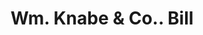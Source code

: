 ---
doi: 10.7916/D8Q541KT
date_other: '1880'
date_other_textual: 1880-1889
form: printed ephemera
genre:
- Invoices
name:
- Wm. Knabe & Co.
object_in_context_url: https://biggert.cul.columbia.edu/items/view/ave_biggert_00107
subject_hierarchical_geographic:
- Washington, District of Columbia, United States
subject_name:
- Wm. Knabe & Co.
title: Wm. Knabe & Co.. Bill
sort_title: Wm. Knabe & Co.. Bill
call_number: ave_biggert_00107
coordinates:
- 38.90472222222222,-77.01638888888888
pid: ave_biggert_00107
identifiers: ave_biggert_00107
thumbnail: https://derivativo-2.library.columbia.edu/iiif/2/ldpd:342754/full/!256,256/0/native.jpg
permalink: "/biggert/ave_biggert_00107/"
layout: iiif-image-page
---